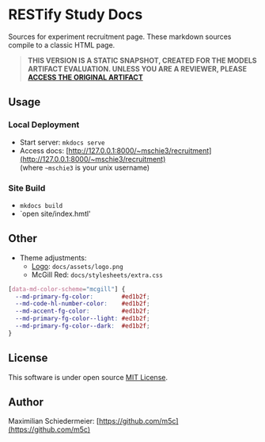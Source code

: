 # RESTify Study Docs

Sources for experiment recruitment page. These markdown sources compile to a classic HTML page.

 > **THIS VERSION IS A STATIC SNAPSHOT, CREATED FOR THE MODELS ARTIFACT EVALUATION. UNLESS YOU ARE A REVIEWER, PLEASE [ACCESS THE ORIGINAL ARTIFACT](https://github.com/m5c/RestifyRecruitmentPage)**

## Usage

### Local Deployment

 * Start server: ```mkdocs serve```
 * Access docs: [http://127.0.0.1:8000/~mschie3/recruitment](http://127.0.0.1:8000/~mschie3/recruitment)  
 (where `~mschie3` is your unix username)

### Site Build

 * `mkdocs build`
 * `open site/index.hmtl'

## Other

 * Theme adjustments:
   * [Logo](logo.graffle): ```docs/assets/logo.png```
   * McGill Red: ```docs/stylesheets/extra.css```  
```css
[data-md-color-scheme="mcgill"] {
  --md-primary-fg-color:        #ed1b2f;
  --md-code-hl-number-color:    #ed1b2f;
  --md-accent-fg-color:         #ed1b2f;
  --md-primary-fg-color--light: #ed1b2f;
  --md-primary-fg-color--dark:  #ed1b2f;
}
```

## License

This software is under open source [MIT License](LICENSE.txt).

## Author

Maximilian Schiedermeier: [https://github.com/m5c](https://github.com/m5c)
